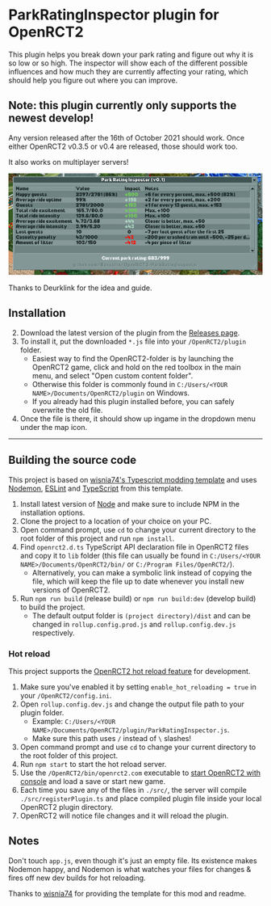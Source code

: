 # ParkRatingInspector plugin for OpenRCT2

This plugin helps you break down your park rating and figure out why it is so low or so high. The inspector will show each of the different possible influences and how much they are currently affecting your rating, which should help you figure out where you can improve.

## Note: this plugin currently only supports the newest develop!

Any version released after the 16th of October 2021 should work. Once either OpenRCT2 v0.3.5 or v0.4 are released, those should work too.

It also works on multiplayer servers!

![(Image of the Park Rating Inspector)](https://raw.githubusercontent.com/Basssiiie/OpenRCT2-ParkRatingInspector/master/img/magicmountain.png)

Thanks to Deurklink for the idea and guide.


## Installation

2. Download the latest version of the plugin from the [Releases page](https://github.com/Basssiiie/OpenRCT2-ParkRatingInspector/releases).
3. To install it, put the downloaded `*.js` file into your `/OpenRCT2/plugin` folder.
    - Easiest way to find the OpenRCT2-folder is by launching the OpenRCT2 game, click and hold on the red toolbox in the main menu, and select "Open custom content folder".
    - Otherwise this folder is commonly found in `C:/Users/<YOUR NAME>/Documents/OpenRCT2/plugin` on Windows.
    - If you already had this plugin installed before, you can safely overwrite the old file.
4. Once the file is there, it should show up ingame in the dropdown menu under the map icon.

---

## Building the source code

This project is based on [wisnia74's Typescript modding template](https://github.com/wisnia74/openrct2-typescript-mod-template) and uses [Nodemon](https://nodemon.io/), [ESLint](https://eslint.org/) and [TypeScript](https://www.typescriptlang.org/) from this template.

1. Install latest version of [Node](https://nodejs.org/en/) and make sure to include NPM in the installation options.
2. Clone the project to a location of your choice on your PC.
3. Open command prompt, use `cd` to change your current directory to the root folder of this project and run `npm install`.
4. Find `openrct2.d.ts` TypeScript API declaration file in OpenRCT2 files and copy it to `lib` folder (this file can usually be found in `C:/Users/<YOUR NAME>/Documents/OpenRCT2/bin/` or `C:/Program Files/OpenRCT2/`).
    - Alternatively, you can make a symbolic link instead of copying the file, which will keep the file up to date whenever you install new versions of OpenRCT2.
5. Run `npm run build` (release build) or `npm run build:dev` (develop build) to build the project.
    - The default output folder is `(project directory)/dist` and can be changed in `rollup.config.prod.js` and `rollup.config.dev.js` respectively.

### Hot reload

This project supports the [OpenRCT2 hot reload feature](https://github.com/OpenRCT2/OpenRCT2/blob/master/distribution/scripting.md#writing-scripts) for development.

1. Make sure you've enabled it by setting `enable_hot_reloading = true` in your `/OpenRCT2/config.ini`.
2. Open `rollup.config.dev.js` and change the output file path to your plugin folder.
    - Example: `C:/Users/<YOUR NAME>/Documents/OpenRCT2/plugin/ParkRatingInspector.js`.
    - Make sure this path uses `/` instead of `\` slashes!
3. Open command prompt and use `cd` to change your current directory to the root folder of this project.
4. Run `npm start` to start the hot reload server.
5. Use the `/OpenRCT2/bin/openrct2.com` executable to [start OpenRCT2 with console](https://github.com/OpenRCT2/OpenRCT2/blob/master/distribution/scripting.md#writing-scripts) and load a save or start new game.
6. Each time you save any of the files in `./src/`, the server will compile `./src/registerPlugin.ts` and place compiled plugin file inside your local OpenRCT2 plugin directory.
7. OpenRCT2 will notice file changes and it will reload the plugin.

## Notes

Don't touch `app.js`, even though it's just an empty file. Its existence makes Nodemon happy, and Nodemon is what watches your files for changes & fires off new dev builds for hot reloading.

Thanks to [wisnia74](https://github.com/wisnia74/openrct2-typescript-mod-template) for providing the template for this mod and readme.
